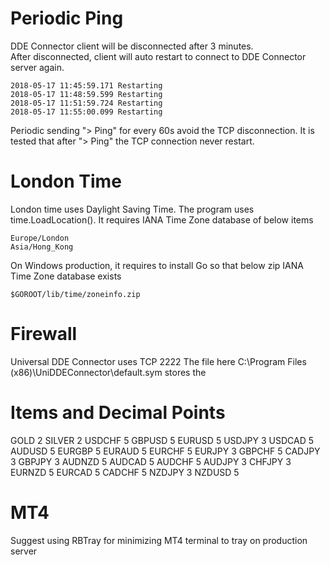 Periodic Ping
=============

DDE Connector client will be disconnected after 3 minutes.  
After disconnected, client will auto restart to connect to DDE Connector server again.  

    2018-05-17 11:45:59.171 Restarting
    2018-05-17 11:48:59.599 Restarting
    2018-05-17 11:51:59.724 Restarting
    2018-05-17 11:55:00.099 Restarting
    
Periodic sending "> Ping" for every 60s avoid the TCP disconnection.
It is tested that after "> Ping" the TCP connection never restart.

London Time
===========

London time uses Daylight Saving Time. The program uses time.LoadLocation().
It requires IANA Time Zone database of below items

    Europe/London
    Asia/Hong_Kong
    
On Windows production, it requires to install Go so that below zip IANA Time Zone database exists

    $GOROOT/lib/time/zoneinfo.zip
    
Firewall
========

Universal DDE Connector uses TCP 2222
The file here C:\Program Files (x86)\UniDDEConnector\default.sym stores the 

Items and Decimal Points
========================

GOLD   2
SILVER 2
USDCHF 5
GBPUSD 5
EURUSD 5
USDJPY 3
USDCAD 5
AUDUSD 5
EURGBP 5
EURAUD 5
EURCHF 5
EURJPY 3
GBPCHF 5
CADJPY 3
GBPJPY 3
AUDNZD 5
AUDCAD 5
AUDCHF 5
AUDJPY 3
CHFJPY 3
EURNZD 5
EURCAD 5
CADCHF 5
NZDJPY 3
NZDUSD 5


MT4
===

Suggest using RBTray for minimizing MT4 terminal to tray on production server